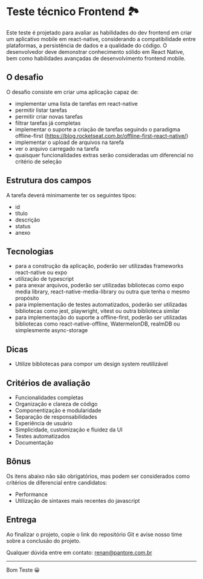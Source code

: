 # Teste técnico Frontend 🏞️

Este teste é projetado para avaliar as habilidades do dev frontend em criar um aplicativo mobile em react-native, considerando a compatibilidade entre plataformas, a persistência de dados e a qualidade do código. O desenvolvedor deve demonstrar conhecimento sólido em React Native, bem como habilidades avançadas de desenvolvimento frontend mobile.

## O desafio

O desafio consiste em criar uma aplicação capaz de:
- implementar uma lista de tarefas em react-native
- permitir listar tarefas
- permitir criar novas tarefas
- filtrar tarefas já completas
- implementar o suporte a criação de tarefas seguindo o paradigma offline-first (https://blog.rocketseat.com.br/offline-first-react-native/)
- implementar o upload de arquivos na tarefa
- ver o arquivo carregado na tarefa
- quaisquer funcionalidades extras serão consideradas um diferencial no critério de seleção

## Estrutura dos campos

A tarefa deverá minimamente ter os seguintes tipos:
- id
- título
- descrição
- status
- anexo

## Tecnologias

- para a construção da aplicação, poderão ser utilizadas frameworks react-native ou expo
- utilização de typescript
- para anexar arquivos, poderão ser utilizadas bibliotecas como expo media library, react-native-media-library ou outra que tenha o mesmo propósito
- para implementação de testes automatizados, poderão ser utilizadas bibliotecas como jest, playwright, vitest ou outra biblioteca similar
- para implementação do suporte a offline-first, poderão ser utilizadas bibliotecas como react-native-offline, WatermelonDB, realmDB ou simplesmente async-storage
  
## Dicas

- Utilize bibliotecas para compor um design system reutilizável

## Critérios de avaliação

- Funcionalidades completas
- Organização e clareza de código
- Componentização e modularidade
- Separação de responsabilidades
- Experiência de usuário
- Simplicidade, customização e fluidez da UI
- Testes automatizados
- Documentação

## Bônus

Os itens abaixo não são obrigatórios, mas podem ser considerados como critérios de diferencial entre candidatos:
- Performance
- Utilização de sintaxes mais recentes do javascript

## Entrega

Ao finalizar o projeto, copie o link do repositório Git e avise nosso time sobre a conclusão do projeto.

Qualquer dúvida entre em contato:
renan@pantore.com.br

---

Bom Teste 😀

